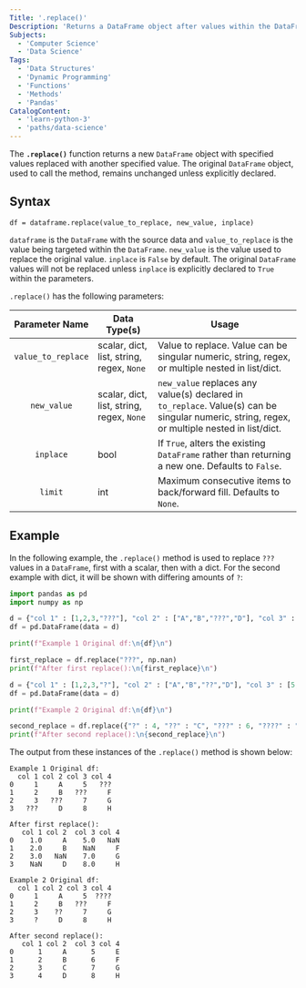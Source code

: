 ```yaml
---
Title: '.replace()'
Description: 'Returns a DataFrame object after values within the DataFrame have been changed.'
Subjects:
  - 'Computer Science'
  - 'Data Science'
Tags:
  - 'Data Structures'
  - 'Dynamic Programming'
  - 'Functions'
  - 'Methods'
  - 'Pandas'
CatalogContent:
  - 'learn-python-3'
  - 'paths/data-science'
---
```


The **`.replace()`** function returns a new `DataFrame` object with specified values replaced with another specified value. The original `DataFrame` object, used to call the method, remains unchanged unless explicitly declared.

## Syntax

```pseudo
df = dataframe.replace(value_to_replace, new_value, inplace)
```

`dataframe` is the `DataFrame` with the source data and `value_to_replace` is the value being targeted within the `DataFrame`. `new_value` is the value used to replace the original value. `inplace` is `False` by default. The original `DataFrame` values will not be replaced unless `inplace` is explicitly declared to `True` within the parameters.

`.replace()` has the following parameters:

|   Parameter Name   | Data Type(s)                              | Usage                                                                                                                                         |
| :----------------: | ----------------------------------------- | --------------------------------------------------------------------------------------------------------------------------------------------- |
| `value_to_replace` | scalar, dict, list, string, regex, `None` | Value to replace. Value can be singular numeric, string, regex, or multiple nested in list/dict.                                              |
|    `new_value`     | scalar, dict, list, string, regex, `None` | `new_value` replaces any value(s) declared in `to_replace`. Value(s) can be singular numeric, string, regex, or multiple nested in list/dict. |
|     `inplace`      | bool                                      | If `True`, alters the existing `DataFrame` rather than returning a new one. Defaults to `False`.                                              |
|      `limit`       | int                                       | Maximum consecutive items to back/forward fill. Defaults to `None`.                                                                           |

## Example

In the following example, the `.replace()` method is used to replace `???` values in a `DataFrame`, first with a scalar, then with a dict. For the second example with dict, it will be shown with differing amounts of `?`:

```py
import pandas as pd
import numpy as np

d = {"col 1" : [1,2,3,"???"], "col 2" : ["A","B","???","D"], "col 3" : [5,"???",7,8], "col 4" : ["???","F","G","H"]}
df = pd.DataFrame(data = d)

print(f"Example 1 Original df:\n{df}\n")

first_replace = df.replace("???", np.nan)
print(f"After first replace():\n{first_replace}\n")

d = {"col 1" : [1,2,3,"?"], "col 2" : ["A","B","??","D"], "col 3" : [5,"???",7,8], "col 4" : ["????","F","G","H"]}
df = pd.DataFrame(data = d)

print(f"Example 2 Original df:\n{df}\n")

second_replace = df.replace({"?" : 4, "??" : "C", "???" : 6, "????" : "E"})
print(f"After second replace():\n{second_replace}\n")
```

The output from these instances of the `.replace()` method is shown below:

```shell
Example 1 Original df:
  col 1 col 2 col 3 col 4
0     1     A     5   ???
1     2     B   ???     F
2     3   ???     7     G
3   ???     D     8     H

After first replace():
   col 1 col 2  col 3 col 4
0    1.0     A    5.0   NaN
1    2.0     B    NaN     F
2    3.0   NaN    7.0     G
3    NaN     D    8.0     H

Example 2 Original df:
  col 1 col 2 col 3 col 4
0     1     A     5  ????
1     2     B   ???     F
2     3    ??     7     G
3     ?     D     8     H

After second replace():
   col 1 col 2  col 3 col 4
0      1     A      5     E
1      2     B      6     F
2      3     C      7     G
3      4     D      8     H
```

